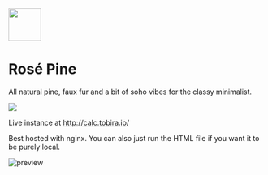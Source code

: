 <img src="https://github.com/rose-pine/rose-pine-theme/blob/master/assets/icon.png" width="64" />

# Rosé Pine

All natural pine, faux fur and a bit of soho vibes for the classy minimalist.

[![](https://img.shields.io/badge/Rosé%20Pine%20Theme-191724)](https://github.com/rose-pine/rose-pine-theme)

Live instance at http://calc.tobira.io/

Best hosted with nginx. You can also just run the HTML file if you want it to be purely local.

![preview](https://i.imgur.com/Sx56VJw.png)
